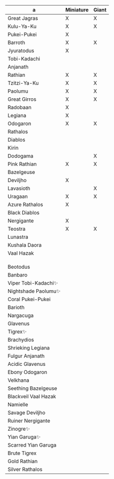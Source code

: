 
| a              | Miniature | Giant |
| -------------- | --------- | ----- |
| Great Jagras   | X         | X     |
| Kulu-Ya-Ku     | X         | X     |
| Pukei-Pukei    | X         |       |
| Barroth        | X         | X     |
| Jyuratodus     | X         |       |
| Tobi-Kadachi   |           |       |
| Anjanath       |           |       |
| Rathian        | X         | X     |
| Tzitzi-Ya-Ku   | X         | X     |
| Paolumu        | X         | X     |
| Great Girros   | X         | X     |
| Radobaan       | X         |       |
| Legiana        | X         |       |
| Odogaron       | X         | X     |
| Rathalos       |           |       |
| Diablos        |           |       |
| Kirin          |           |       |
| Dodogama       |           | X     |
| Pink Rathian   | X         | X     |
| Bazelgeuse     |           |       |
| Deviljho       | X         |       |
| Lavasioth      |           | X     |
| Uragaan        | X         | X     |
| Azure Rathalos | X         |       |
| Black Diablos  |           |       |
| Nergigante     | X         |       |
| Teostra        | X         | X     |
| Lunastra       |           |       |
| Kushala Daora  |           |       |
| Vaal Hazak     |           |       |
|                |           |       |
|                |           |       |
|                |           |       |
| Beotodus | | |
| Banbaro | | |
| Viper Tobi-Kadachi✨ | | |
| Nightshade Paolumu✨ | | |
| Coral Pukei-Pukei | | |
| Barioth | | |
| Nargacuga | | |
| Glavenus | | |
| Tigrex✨ | | |
| Brachydios | | |
| Shrieking Legiana | | |
| Fulgur Anjanath | | |
| Acidic Glavenus | | |
| Ebony Odogaron | | |
| Velkhana | | |
| Seething Bazelgeuse | | |
| Blackveil Vaal Hazak | | |
| Namielle | | |
| Savage Deviljho | | |
| Ruiner Nergigante | | |
| Zinogre✨ | | |
| Yian Garuga✨ | | |
| Scarred Yian Garuga | | |
| Brute Tigrex | | |
| Gold Rathian | | |
| Silver Rathalos | | |

